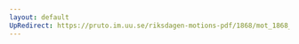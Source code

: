 ```yaml
---
layout: default
UpRedirect: https://pruto.im.uu.se/riksdagen-motions-pdf/1868/mot_1868__fk__73/mot_1868__fk__73-003.pdf
---
```

